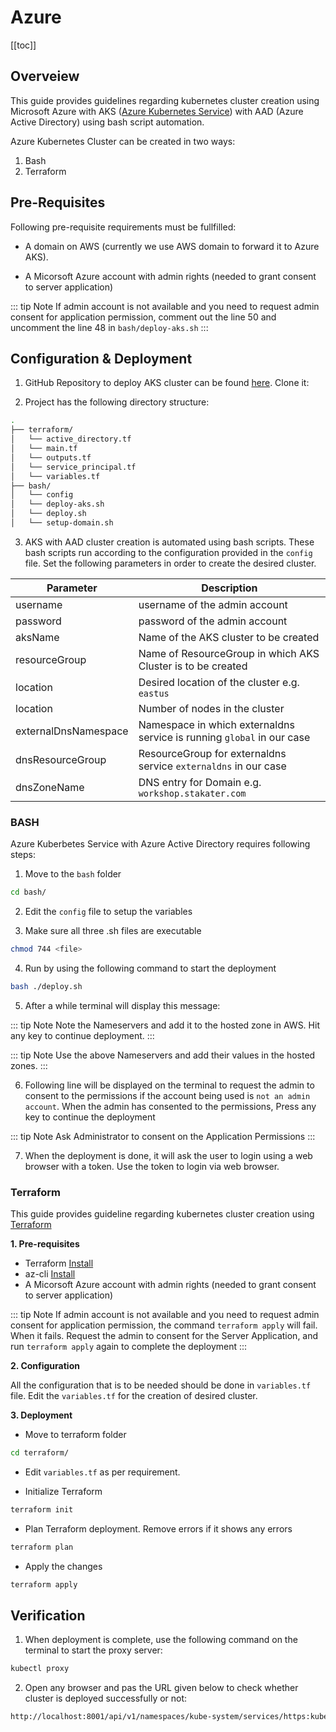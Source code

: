 # Azure

[[toc]]

## Overveiew
This guide provides guidelines regarding kubernetes cluster creation using Microsoft Azure with AKS ([Azure Kubernetes Service](https://docs.microsoft.com/en-us/azure/aks/intro-kubernetes)) with AAD (Azure Active Directory) using bash script automation.

Azure Kubernetes Cluster can be created in two ways:

1. Bash
2. Terraform

## Pre-Requisites

Following pre-requisite requirements must be fullfilled:

* A domain on AWS (currently we use AWS domain to forward it to Azure AKS). 

* A Micorsoft Azure account with admin rights (needed to grant consent to server application)

::: tip Note
If admin account is not available and you need to request admin consent for application permission, comment out the line 50 and uncomment the line 48 in `bash/deploy-aks.sh`
:::

## Configuration & Deployment

1. GitHub Repository to deploy AKS cluster can be found [here](https://github.com/stakater/terraform-azure-aks). Clone it:

2. Project has the following directory structure:

```bash
.
├── terraform/
│   └── active_directory.tf
│   └── main.tf
│   └── outputs.tf
│   └── service_principal.tf
│   └── variables.tf
├── bash/
│   └── config
│   └── deploy-aks.sh
│   └── deploy.sh
│   └── setup-domain.sh
```

3. AKS with AAD cluster creation is automated using bash scripts. These bash scripts run according to the configuration provided in the `config` file. Set the following parameters in order to create the desired cluster.

| Parameter | Description |
|---|---|
| username | username of the admin account |
| password | password of the admin account |
| aksName | Name of the AKS cluster to be created |
| resourceGroup | Name of ResourceGroup in which AKS Cluster is to be created |
| location | Desired location of the cluster e.g. `eastus` |
| location | Number of nodes in the cluster |
| externalDnsNamespace | Namespace in which externaldns service is running `global` in our case |
| dnsResourceGroup | ResourceGroup for externaldns service `externaldns` in our case |
| dnsZoneName | DNS entry for Domain e.g. `workshop.stakater.com` |

### BASH

Azure Kuberbetes Service with Azure Active Directory requires following steps:

1. Move to the `bash` folder

```bash
cd bash/
```

2. Edit the `config` file to setup the variables

3. Make sure all three .sh files are executable

```bash
chmod 744 <file>
```

4. Run by using the following command to start the deployment

```bash
bash ./deploy.sh
```

5. After a while terminal will display this message: 

::: tip Note
Note the Nameservers and add it to the hosted zone in AWS. Hit any key to continue deployment.
:::

::: tip Note
Use the above Nameservers and add their values in the hosted zones.
:::

6. Following line will be displayed on the terminal to request the admin to consent to the permissions if the account being used is `not an admin account`. When the admin has consented to the permissions, Press any key to continue the deployment


::: tip Note
Ask Administrator to consent on the Application Permissions
:::

7. When the deployment is done, it will ask the user to login using a web browser with a token. Use the token to login via web browser.


### Terraform

This guide provides guideline regarding kubernetes cluster creation using [Terraform](https://www.terraform.io/)

**1. Pre-requisites**

* Terraform [Install](https://www.terraform.io/downloads.html)
* az-cli [Install](https://docs.microsoft.com/en-us/cli/azure/install-azure-cli?view=azure-cli-latest)
* A Micorsoft Azure account with admin rights (needed to grant consent to server application)

::: tip Note
If admin account is not available and you need to request admin consent for application permission, the command `terraform apply` will fail. When it fails. Request the admin to consent for the Server Application, and run `terraform apply` again to complete the deployment
:::

**2. Configuration**

All the configuration that is to be needed should be done in `variables.tf` file. Edit the `variables.tf` for the creation of desired cluster.

**3. Deployment**

*  Move to terraform folder
```bash
cd terraform/
```

* Edit `variables.tf` as per requirement.

* Initialize Terraform
```bash
terraform init
```

* Plan Terraform deployment. Remove errors if it shows any errors
```bash
terraform plan
```

* Apply the changes
```bash
terraform apply
```

## Verification

1. When deployment is complete, use the following command on the terminal to start the proxy server: 

```bash
kubectl proxy
```

2. Open any browser and pas the URL given below to check whether cluster is deployed successfully or not:


```bash
http://localhost:8001/api/v1/namespaces/kube-system/services/https:kubernetes-dashboard:/proxy/#!
```